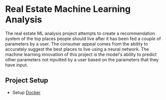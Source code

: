 # Real Estate Machine Learning Analysis

The real estate ML analysis project attempts to create a recommendation system of the top places people should live after it has been fed a couple of parameters by a user. The consumer appeal comes from the ability to accurately suggest the best places to live using a neural network. The machine learning innovation of this project is the model's ability to predict other parameters not inputted by a user based on the parameters that they have input.

## Project Setup

- Setup [Docker](docs/docker-setup.md)